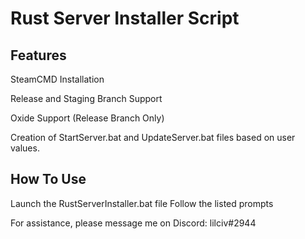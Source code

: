 # Rust Server Installer Script

## Features
SteamCMD Installation

Release and Staging Branch Support

Oxide Support (Release Branch Only)

Creation of StartServer.bat and UpdateServer.bat files based on user values.

## How To Use
Launch the RustServerInstaller.bat file
Follow the listed prompts


For assistance, please message me on Discord: lilciv#2944
